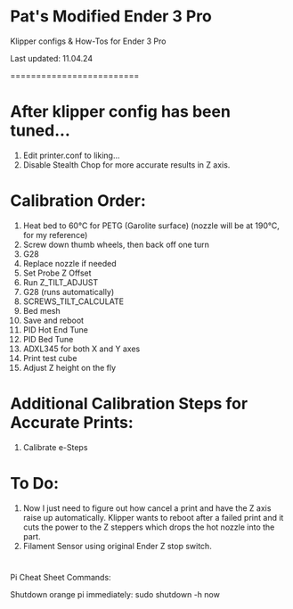 # Pat's Modified Ender 3 Pro
Klipper configs & How-Tos for Ender 3 Pro

Last updated: 11.04.24

=========================


# After klipper config has been tuned...

1. Edit printer.conf to liking...
2. Disable Stealth Chop for more accurate results in Z axis.



# Calibration Order:

1. Heat bed to 60°C for PETG (Garolite surface) (nozzle will be at 190°C, for my reference)
2. Screw down thumb wheels, then back off one turn
3. G28
4. Replace nozzle if needed
5. Set Probe Z Offset
6. Run Z_TILT_ADJUST
7. G28 (runs automatically)
8. SCREWS_TILT_CALCULATE
9. Bed mesh
10. Save and reboot
11. PID Hot End Tune
12. PID Bed Tune
13. ADXL345 for both X and Y axes
14. Print test cube
15. Adjust Z height on the fly



# Additional Calibration Steps for Accurate Prints:

1. Calibrate e-Steps



# To Do:

1. Now I just need to figure out how cancel a print and have the Z axis raise up automatically. Klipper wants to reboot after a failed print and it cuts the power to the Z steppers which drops the hot nozzle into the part.
2. Filament Sensor using original Ender Z stop switch.


#

Pi Cheat Sheet Commands:

Shutdown orange pi immediately:      sudo shutdown -h now
